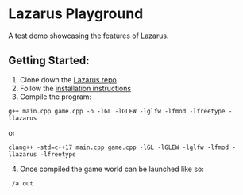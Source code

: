 # Lazarus Playground 
A test demo showcasing the features of Lazarus.

## Getting Started:
1. Clone down the [Lazarus repo](https://github.com/ford-jones/Lazarus)
2. Follow the [installation instructions](https://github.com/ford-jones/Lazarus/blob/main/docs/getting-started.md)
3. Compile the program:
```
g++ main.cpp game.cpp -o -lGL -lGLEW -lglfw -lfmod -lfreetype -llazarus
```
or
```
clang++ -std=c++17 main.cpp game.cpp -lGL -lGLEW -lglfw -lfmod -llazarus -lfreetype
```
4. Once compiled the game world can be launched like so:
```
./a.out
```
